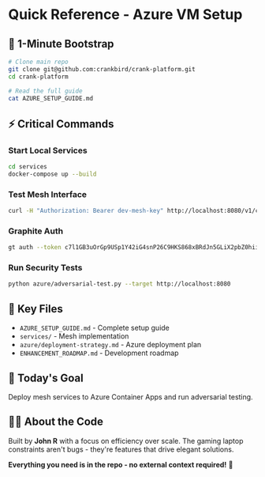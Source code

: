 # Quick Reference - Azure VM Setup

## 🚀 **1-Minute Bootstrap**

```bash
# Clone main repo
git clone git@github.com:crankbird/crank-platform.git
cd crank-platform

# Read the full guide
cat AZURE_SETUP_GUIDE.md
```

## ⚡ **Critical Commands**

### Start Local Services
```bash
cd services
docker-compose up --build
```

### Test Mesh Interface
```bash
curl -H "Authorization: Bearer dev-mesh-key" http://localhost:8080/v1/capabilities
```

### Graphite Auth
```bash
gt auth --token c7l1GB3uOrGp9USp1Y42iG4snP26C9HKS868xBRdJn5GLiX2pbZ0hiiCDB6m
```

### Run Security Tests
```bash
python azure/adversarial-test.py --target http://localhost:8080
```

## 📁 **Key Files**
- `AZURE_SETUP_GUIDE.md` - Complete setup guide
- `services/` - Mesh implementation  
- `azure/deployment-strategy.md` - Azure deployment plan
- `ENHANCEMENT_ROADMAP.md` - Development roadmap

## 🎯 **Today's Goal**
Deploy mesh services to Azure Container Apps and run adversarial testing.

## 👨‍💻 **About the Code**
Built by **John R** with a focus on efficiency over scale. The gaming laptop constraints aren't bugs - they're features that drive elegant solutions.

**Everything you need is in the repo - no external context required!** 🎉
